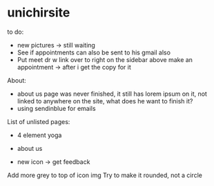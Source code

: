 # unichirsite

to do:
- new pictures -> still waiting
- See if appointments can also be sent to his gmail also
- Put meet dr w link over to right on the sidebar above make an appointment -> after i get the copy for it

About:
- about us page was never finished, it still has lorem ipsum on it, not linked to anywhere on the site, what does he want to finish it?
- using sendinblue for emails

List of unlisted pages:
- 4 element yoga
- about us

- new icon -> get feedback

Add more grey to top of icon img
Try to make it rounded, not a circle
